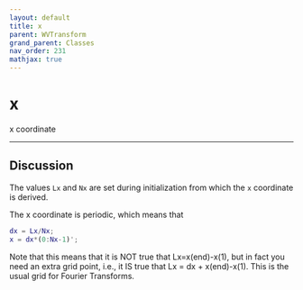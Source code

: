 ```yaml
---
layout: default
title: x
parent: WVTransform
grand_parent: Classes
nav_order: 231
mathjax: true
---
```


#  x

x coordinate


---

## Discussion

The values `Lx` and `Nx` are set during initialization from which the `x` coordinate is derived.

The x coordinate is periodic, which means that
```matlab
dx = Lx/Nx;
x = dx*(0:Nx-1)';
```

Note that this means that it is NOT true that Lx=x(end)-x(1), but in fact you need an extra grid point, i.e., it IS true that Lx = dx + x(end)-x(1). This is the usual grid for Fourier Transforms.

